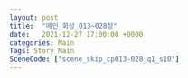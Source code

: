 ```yaml
---
layout: post
title:  "메인_회상_013~028장"
date:   2021-12-27 17:00:00 +0000
categories: Main
Tags: Story Main
SceneCode: ["scene_skip_cp013-028_q1_s10"]
---
```

